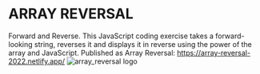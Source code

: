# ARRAY REVERSAL
 Forward and Reverse. This JavaScript coding exercise takes a forward-looking string, reverses it and displays it in reverse using the power of the array and JavaScript. 
 Published as Array Reversal: 
 https://array-reversal-2022.netlify.app/
![array_reversal logo](https://user-images.githubusercontent.com/91100506/153773192-afd2adf4-aba7-4ff4-8145-f26b910f0c0c.png)
